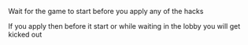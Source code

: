 Wait for the game to start before you apply any of the hacks

If you apply then before it start or while waiting in the lobby you will get kicked out
